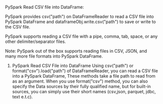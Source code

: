PySpark Read CSV file into DataFrame:

PySpark provides csv("path") on DataFrameReader to read a CSV file into PySpark DataFrame and dataframeObj.write.csv("path") to save or write to the CSV file.

PySpark supports reading a CSV file with a pipe, comma, tab, space, or any other delimiter/separator files.

Note: PySpark out of the box supports reading files in CSV, JSON, and many more file formats into PySpark DataFrame.

1. PySpark Read CSV File into DataFrame
   Using csv("path") or format("csv").load("path") of DataFrameReader, you can read a CSV file into a PySpark DataFrame, These methods take a file path to read from as an argument. When you use format("csv") method, you can also specify the Data sources by their fully qualified name, but for built-in sources, you can simply use their short names (csv,json, parquet, jdbc, text e.t.c).
